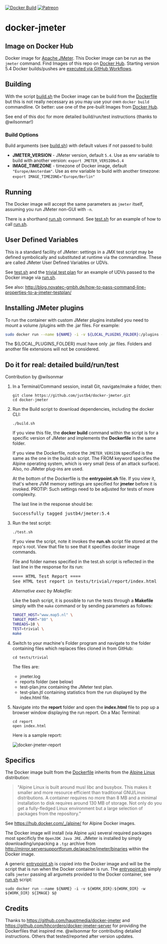 [![Docker Build](https://github.com/justb4/jmeter/actions/workflows/docker.yml/badge.svg)](https://github.com/justb4/jmeter/actions/workflows/docker.yml)
[![Patreon](https://img.shields.io/badge/patreon-donate-yellow.svg)](https://patreon.com/justb4)

# docker-jmeter
## Image on Docker Hub

Docker image for [Apache JMeter](http://jmeter.apache.org).
This Docker image can be run as the ``jmeter`` command. 
Find Images of this repo on [Docker Hub](https://hub.docker.com/r/justb4/jmeter).
Starting version 5.4 Docker builds/pushes 
are [executed via GitHub Workflows](.github/workflows/docker.yml).

## Building

With the script [build.sh](build.sh) the Docker image can be build
from the [Dockerfile](Dockerfile) but this is not really necessary as
you may use your own ``docker build`` commandline. Or better: use one
of the pre-built Images from [Docker Hub](https://hub.docker.com/r/justb4/jmeter).

See end of this doc for more detailed build/run/test instructions (thanks to @wilsonmar!)

### Build Options

Build arguments (see [build.sh](build.sh)) with default values if not passed to build:

- **JMETER_VERSION** - JMeter version, default ``5.4``. Use as env variable to build with another version: `export JMETER_VERSION=5.4`
- **IMAGE_TIMEZONE** - timezone of Docker image, default ``"Europe/Amsterdam"``. Use as env variable to build with another timezone: `export IMAGE_TIMEZONE="Europe/Berlin"`

## Running

The Docker image will accept the same parameters as ``jmeter`` itself, assuming
you run JMeter non-GUI with ``-n``.

There is a shorthand [run.sh](run.sh) command.
See [test.sh](test.sh) for an example of how to call [run.sh](run.sh).

## User Defined Variables

This is a standard facility of JMeter: settings in a JMX test script
may be defined symbolically and substituted at runtime via the commandline.
These are called JMeter User Defined Variables or UDVs.

See [test.sh](test.sh) and the [trivial test plan](tests/trivial/test-plan.jmx) for an example of UDVs passed to the Docker 
image via [run.sh](run.sh).

See also: http://blog.novatec-gmbh.de/how-to-pass-command-line-properties-to-a-jmeter-testplan/

## Installing JMeter plugins

To run the container with custom JMeter plugins installed you need to mount a volume /plugins with the .jar files. For example: 
```sh 
sudo docker run --name ${NAME} -i -v ${LOCAL_PLUGINS_FOLDER}:/plugins -v ${LOCAL_JMX_WORK_DIR}:${CONTAINER_JMX_WORK_DIR} -w ${PWD} ${IMAGE} $@
```

The ${LOCAL_PLUGINS_FOLDER} must have only .jar files. Folders and another file extensions will not be considered.

## Do it for real: detailed build/run/test

Contribution by @wilsonmar

1. In a Terminal/Command session, install Git, navigate/make a folder, then:

   ```
   git clone https://github.com/justb4/docker-jmeter.git
   cd docker-jmeter
   ```

1. Run the Build script to download dependencies, including the docker CLI:

   ```
   ./build.sh
   ```

   If you view this file, the <strong>docker build</strong> command within the script is for a specific version of JMeter and implements the <strong>Dockerfile</strong> in the same folder. 
   
   If you view the Dockerfile, notice the `JMETER_VERSION` specified is the same as the one in the build.sh script. The FROM keyword specifies the Alpine operating system, which is very small (less of an attack surface). Also, no JMeter plug-ins are used.
   
   At the bottom of the Dockerfile is the <strong>entrypoint.sh</strong> file. If you view it, that's where JVM memory settings are specified for <strong>jmeter</strong> before it is invoked. PROTIP: Such settings need to be adjusted for tests of more complexity.

   The last line in the response should be:
   
   <tt>Successfully tagged justb4/jmeter:5.4</tt>

1. Run the test script:

   ```
   ./test.sh
   ```

   If you view the script, note it invokes the <strong>run.sh</strong> script file stored at the repo's root. View that file to see that it specifies docker image commands.
   
   File and folder names specified in the test.sh script is reflected in the last line in the response for its run:

   <pre>
   ==== HTML Test Report ====
   See HTML test report in tests/trivial/report/index.html
   </pre>

   *Alternative exec by Makefile:*

   Like the bash script, it is possible to run the tests through a **Makefile** simply with the `make` command or by sending parameters as follows:

   ```sh
   TARGET_HOST="www.map5.nl" \
   TARGET_PORT="80" \
   THREADS=10 \
   TEST=trivial \
   make
   ```   

1. Switch to your machine's Folder program and navigate to the folder containing files which replaces files cloned in from GitHub:
   
   ```
   cd tests/trivial
   ```
   
   The files are:
   
   * jmeter.log
   * reports folder (see below)
   * test-plan.jmx containing the JMeter test plan.
   * test-plan.jtl containing statistics from the run displayed by the index.html file.
   
   
1. Navigate into the <strong>report</strong> folder and open the <strong>index.html</strong> file to pop up a browser window displaying the run report. On a Mac Terminal:
   
   ```
   cd report
   open index.html
   ```

   Here is a sample report:

   ![docker-jmeter-report](https://user-images.githubusercontent.com/300046/54093523-1a1c3d80-436f-11e9-8930-750e9b736084.png)


## Specifics

The Docker image built from the 
[Dockerfile](Dockerfile) inherits from the [Alpine Linux](https://www.alpinelinux.org) distribution:

> "Alpine Linux is built around musl libc and busybox. This makes it smaller 
> and more resource efficient than traditional GNU/Linux distributions. 
> A container requires no more than 8 MB and a minimal installation to disk 
> requires around 130 MB of storage. 
> Not only do you get a fully-fledged Linux environment but a large selection of packages from the repository."

See https://hub.docker.com/_/alpine/ for Alpine Docker images.

The Docker image will install (via Alpine ``apk``) several required packages most specificly
the ``OpenJDK Java JRE``.  JMeter is installed by simply downloading/unpacking a ``.tgz`` archive
from http://mirror.serversupportforum.de/apache/jmeter/binaries within the Docker image.

A generic [entrypoint.sh](entrypoint.sh) is copied into the Docker image and
will be the script that is run when the Docker container is run. The
[entrypoint.sh](entrypoint.sh) simply calls ``jmeter`` passing all argumets provided
to the Docker container, see [run.sh](run.sh) script:

```
sudo docker run --name ${NAME} -i -v ${WORK_DIR}:${WORK_DIR} -w ${WORK_DIR} ${IMAGE} $@
```

## Credits

Thanks to https://github.com/hauptmedia/docker-jmeter
and https://github.com/hhcordero/docker-jmeter-server for providing
the Dockerfiles that inspired me.   @wilsonmar for contributing detailed instructions. Others
that tested/reported after version updates.
